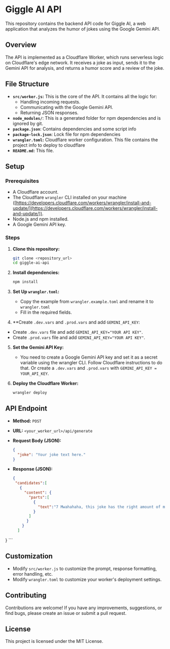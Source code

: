 # Giggle AI API

This repository contains the backend API code for Giggle AI, a web application that analyzes the humor of jokes using the Google Gemini API.

## Overview

The API is implemented as a Cloudflare Worker, which runs serverless logic on Cloudflare's edge network. It receives a joke as input, sends it to the Gemini API for analysis, and returns a humor score and a review of the joke.

## File Structure

*   **`src/worker.js`:** This is the core of the API. It contains all the logic for:
    *   Handling incoming requests.
    *   Communicating with the Google Gemini API.
    *   Returning JSON responses.
*   **`node_modules/`**: This is a generated folder for npm dependencies and is ignored by git.
*   **`package.json`**: Contains dependencies and some script info
*   **`package-lock.json`**: Lock file for npm dependencies
*   **`wrangler.toml`:** Cloudflare worker configuration. This file contains the project info to deploy to cloudflare
*   **`README.md`:** This file.

## Setup

### Prerequisites

*   A Cloudflare account.
*   The Cloudflare `wrangler` CLI installed on your machine ([https://developers.cloudflare.com/workers/wrangler/install-and-update/](https://developers.cloudflare.com/workers/wrangler/install-and-update/)).
*   Node.js and npm installed.
*   A Google Gemini API key.

### Steps

1.  **Clone this repository:**

    ```bash
    git clone <repository_url>
    cd giggle-ai-api
    ```

2.  **Install dependencies:**
       ```bash
      npm install
      ```

3.  **Set Up `wrangler.toml`:**

    *   Copy the example from `wrangler.example.toml` and rename it to `wrangler.toml`
    *   Fill in the required fields.

4. **Create `.dev.vars` and `.prod.vars` and add `GEMINI_API_KEY`:
  * Create `.dev.vars` file and add `GEMINI_API_KEY="YOUR API KEY"`.
  * Create `.prod.vars` file and add `GEMINI_API_KEY="YOUR API KEY"`.

5.  **Set the Gemini API Key:**

    *   You need to create a Google Gemini API key and set it as a secret variable using the wrangler CLI. Follow Cloudflare instructions to do that. Or create a `.dev.vars` and `.prod.vars` with `GEMINI_API_KEY = YOUR_API_KEY`.


6.  **Deploy the Cloudflare Worker:**

    ```bash
    wrangler deploy
    ```

## API Endpoint

*   **Method:** `POST`
*   **URL:** `<your_worker_url>/api/generate`
*   **Request Body (JSON):**

    ```json
    {
      "joke": "Your joke text here."
    }
    ```

*   **Response (JSON):**

    ```json
    {
     "candidates":[
       {
         "content": {
           "parts":[
             {
               "text":"7 Mwahahaha, this joke has the right amount of malice, I almost choked on my digital bile"
             }
           ]
          }
        }
      ]
   }
    ```

## Customization

*   Modify `src/worker.js` to customize the prompt, response formatting, error handling, etc.
*   Modify `wrangler.toml` to customize your worker's deployment settings.

## Contributing

Contributions are welcome! If you have any improvements, suggestions, or find bugs, please create an issue or submit a pull request.

## License

This project is licensed under the MIT License.
